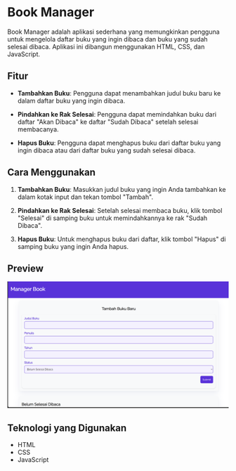 # Book Manager

Book Manager adalah aplikasi sederhana yang memungkinkan pengguna untuk mengelola daftar buku yang ingin dibaca dan buku yang sudah selesai dibaca. Aplikasi ini dibangun menggunakan HTML, CSS, dan JavaScript.

## Fitur

- **Tambahkan Buku**: Pengguna dapat menambahkan judul buku baru ke dalam daftar buku yang ingin dibaca.
  
- **Pindahkan ke Rak Selesai**: Pengguna dapat memindahkan buku dari daftar "Akan Dibaca" ke daftar "Sudah Dibaca" setelah selesai membacanya.
  
- **Hapus Buku**: Pengguna dapat menghapus buku dari daftar buku yang ingin dibaca atau dari daftar buku yang sudah selesai dibaca.

## Cara Menggunakan

1. **Tambahkan Buku**: Masukkan judul buku yang ingin Anda tambahkan ke dalam kotak input dan tekan tombol "Tambah".
   
2. **Pindahkan ke Rak Selesai**: Setelah selesai membaca buku, klik tombol "Selesai" di samping buku untuk memindahkannya ke rak "Sudah Dibaca".
   
3. **Hapus Buku**: Untuk menghapus buku dari daftar, klik tombol "Hapus" di samping buku yang ingin Anda hapus.

## Preview

![Book Manager](bookmanager.png)

## Teknologi yang Digunakan

- HTML
- CSS
- JavaScript

